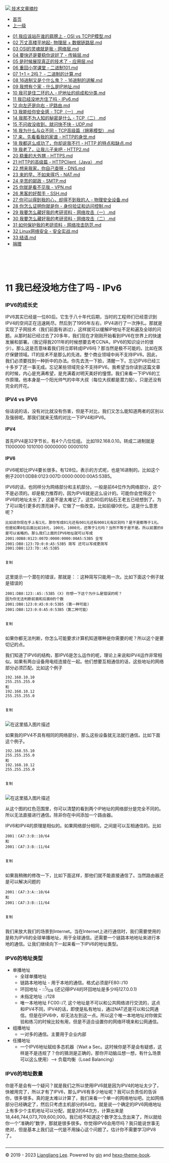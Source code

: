 <!DOCTYPE html>

<html xmlns="http://www.w3.org/1999/xhtml">
<head>
<head>
<meta content="text/html; charset=utf-8" http-equiv="Content-Type"/>
<meta content="width=device-width, initial-scale=1, maximum-scale=1.0, user-scalable=no" name="viewport"/>
<meta content="zh-cn" http-equiv="content-language"/>
<meta content="11 我已经没地方住了吗 - IPv6" name="description"/>
<link href="/static/favicon.png" rel="icon"/>
<title>11 我已经没地方住了吗 - IPv6 </title>
<link href="/static/index.css" rel="stylesheet"/>
<link href="/static/highlight.min.css" rel="stylesheet"/>
<script src="/static/highlight.min.js"></script>
<meta content="Hexo 4.2.0" name="generator"/>

</head>
<body>
<div class="book-container">
<div class="book-sidebar">
<div class="book-brand">
<a href="/">
<img src="/static/favicon.png"/>
<span>技术文章摘抄</span>
</a>
</div>
<div class="book-menu uncollapsible">
<ul class="uncollapsible">
<li><a class="current-tab" href="/">首页</a></li>
<li><a href="../">上一级</a></li>
</ul>
<ul class="uncollapsible">
<li>
<a class="menu-item" href="/%e4%b8%93%e6%a0%8f/%e5%85%a8%e8%a7%a3%e7%bd%91%e7%bb%9c%e5%8d%8f%e8%ae%ae/01%20%e6%88%91%e5%ba%94%e8%af%a5%e7%ab%99%e5%9c%a8%e8%b0%81%e7%9a%84%e8%82%a9%e8%86%80%e4%b8%8a%20-%20OSI%20vs%20TCPIP%e6%a8%a1%e5%9e%8b.md" id="01 我应该站在谁的肩膀上 - OSI vs TCPIP模型.md">01 我应该站在谁的肩膀上 - OSI vs TCPIP模型.md</a>
</li>
<li>
<a class="menu-item" href="/%e4%b8%93%e6%a0%8f/%e5%85%a8%e8%a7%a3%e7%bd%91%e7%bb%9c%e5%8d%8f%e8%ae%ae/02%20%e4%b8%87%e4%b8%88%e9%ab%98%e6%a5%bc%e5%b9%b3%e5%9c%b0%e8%b5%b7-%20%e7%89%a9%e7%90%86%e5%b1%82%20+%20%e6%95%b0%e6%8d%ae%e9%93%be%e8%b7%af%e5%b1%82.md" id="02 万丈高楼平地起- 物理层 + 数据链路层.md">02 万丈高楼平地起- 物理层 + 数据链路层.md</a>
</li>
<li>
<a class="menu-item" href="/%e4%b8%93%e6%a0%8f/%e5%85%a8%e8%a7%a3%e7%bd%91%e7%bb%9c%e5%8d%8f%e8%ae%ae/03%20OSI%e7%9a%84%e7%81%b5%e9%ad%82%e5%b0%b1%e6%98%af%e6%88%91%20-%20%e7%bd%91%e7%bb%9c%e5%b1%82.md" id="03 OSI的灵魂就是我 - 网络层.md">03 OSI的灵魂就是我 - 网络层.md</a>
</li>
<li>
<a class="menu-item" href="/%e4%b8%93%e6%a0%8f/%e5%85%a8%e8%a7%a3%e7%bd%91%e7%bb%9c%e5%8d%8f%e8%ae%ae/04%20%e8%a6%81%e5%bf%ab%e8%bf%98%e6%98%af%e8%a6%81%e7%a8%b3%e4%bd%a0%e8%af%b4%e5%a5%bd%e4%ba%86%20-%20%e4%bc%a0%e8%be%93%e5%b1%82.md" id="04 要快还是要稳你说好了 - 传输层.md">04 要快还是要稳你说好了 - 传输层.md</a>
</li>
<li>
<a class="menu-item" href="/%e4%b8%93%e6%a0%8f/%e5%85%a8%e8%a7%a3%e7%bd%91%e7%bb%9c%e5%8d%8f%e8%ae%ae/05%20%e6%98%af%e6%97%b6%e5%80%99%e5%b1%95%e7%8e%b0%e7%9c%9f%e6%ad%a3%e7%9a%84%e6%8a%80%e6%9c%af%e4%ba%86%20-%20%e5%ba%94%e7%94%a8%e5%b1%82.md" id="05 是时候展现真正的技术了 - 应用层.md">05 是时候展现真正的技术了 - 应用层.md</a>
</li>
<li>
<a class="menu-item" href="/%e4%b8%93%e6%a0%8f/%e5%85%a8%e8%a7%a3%e7%bd%91%e7%bb%9c%e5%8d%8f%e8%ae%ae/06%20%e9%87%8d%e5%9b%9e%e5%b0%8f%e5%ad%a6%e8%af%be%e5%a0%82%20-%20%e4%ba%8c%e8%bf%9b%e5%88%b6101.md" id="06 重回小学课堂 - 二进制101.md">06 重回小学课堂 - 二进制101.md</a>
</li>
<li>
<a class="menu-item" href="/%e4%b8%93%e6%a0%8f/%e5%85%a8%e8%a7%a3%e7%bd%91%e7%bb%9c%e5%8d%8f%e8%ae%ae/07%201+1%20=%202%e5%90%97%ef%bc%9f%20-%20%e4%ba%8c%e8%bf%9b%e5%88%b6%e7%9a%84%e8%ae%a1%e7%ae%97.md" id="07 1+1 = 2吗？ - 二进制的计算.md">07 1+1 = 2吗？ - 二进制的计算.md</a>
</li>
<li>
<a class="menu-item" href="/%e4%b8%93%e6%a0%8f/%e5%85%a8%e8%a7%a3%e7%bd%91%e7%bb%9c%e5%8d%8f%e8%ae%ae/08%2016%e8%bf%9b%e5%88%b6%e5%8f%88%e6%98%af%e4%b8%aa%e4%bb%80%e4%b9%88%e9%ac%bc%ef%bc%9f%20-%2016%e8%bf%9b%e5%88%b6%e7%9a%84%e8%ae%b2%e8%a7%a3.md" id="08 16进制又是个什么鬼？ - 16进制的讲解.md">08 16进制又是个什么鬼？ - 16进制的讲解.md</a>
</li>
<li>
<a class="menu-item" href="/%e4%b8%93%e6%a0%8f/%e5%85%a8%e8%a7%a3%e7%bd%91%e7%bb%9c%e5%8d%8f%e8%ae%ae/09%20%e6%88%91%e6%83%b3%e6%9c%89%e4%b8%aa%e5%ae%b6%20-%20%e4%bb%80%e4%b9%88%e6%98%afIP%e5%9c%b0%e5%9d%80.md" id="09 我想有个家 - 什么是IP地址.md">09 我想有个家 - 什么是IP地址.md</a>
</li>
<li>
<a class="menu-item" href="/%e4%b8%93%e6%a0%8f/%e5%85%a8%e8%a7%a3%e7%bd%91%e7%bb%9c%e5%8d%8f%e8%ae%ae/10%20%e6%88%91%e5%8f%af%e6%98%af%e4%bd%8f%e4%ba%8c%e7%8e%af%e7%9a%84%e4%ba%ba%20-%20IP%e5%9c%b0%e5%9d%80%e7%9a%84%e7%bb%84%e6%88%90%e5%92%8c%e5%88%86%e7%b1%bb.md" id="10 我可是住二环的人 - IP地址的组成和分类.md">10 我可是住二环的人 - IP地址的组成和分类.md</a>
</li>
<li>
<a class="menu-item" href="/%e4%b8%93%e6%a0%8f/%e5%85%a8%e8%a7%a3%e7%bd%91%e7%bb%9c%e5%8d%8f%e8%ae%ae/11%20%e6%88%91%e5%b7%b2%e7%bb%8f%e6%b2%a1%e5%9c%b0%e6%96%b9%e4%bd%8f%e4%ba%86%e5%90%97%20-%20IPv6.md" id="11 我已经没地方住了吗 - IPv6.md">11 我已经没地方住了吗 - IPv6.md</a>
</li>
<li>
<a class="menu-item" href="/%e4%b8%93%e6%a0%8f/%e5%85%a8%e8%a7%a3%e7%bd%91%e7%bb%9c%e5%8d%8f%e8%ae%ae/12%20%e5%90%91%e5%b7%a6%e8%bf%98%e6%98%af%e5%90%91%e5%8f%b3%20-%20IP%e8%b7%af%e7%94%b1.md" id="12 向左还是向右 - IP路由.md">12 向左还是向右 - IP路由.md</a>
</li>
<li>
<a class="menu-item" href="/%e4%b8%93%e6%a0%8f/%e5%85%a8%e8%a7%a3%e7%bd%91%e7%bb%9c%e5%8d%8f%e8%ae%ae/13%20%e6%88%91%e8%83%bd%e7%bb%99%e4%bd%a0%e5%ae%89%e5%85%a8%e6%84%9f%20-%20TCP%ef%bc%88%e4%b8%80%ef%bc%89.md" id="13 我能给你安全感 - TCP（一）.md">13 我能给你安全感 - TCP（一）.md</a>
</li>
<li>
<a class="menu-item" href="/%e4%b8%93%e6%a0%8f/%e5%85%a8%e8%a7%a3%e7%bd%91%e7%bb%9c%e5%8d%8f%e8%ae%ae/14%20%e6%88%91%e9%82%a3%e4%b8%8d%e4%b8%ba%e4%ba%ba%e7%9f%a5%e7%9a%84%e7%a7%98%e5%af%86%e6%98%af%e4%bb%80%e4%b9%88%20-%20TCP%ef%bc%88%e4%ba%8c%ef%bc%89.md" id="14 我那不为人知的秘密是什么 - TCP（二）.md">14 我那不为人知的秘密是什么 - TCP（二）.md</a>
</li>
<li>
<a class="menu-item" href="/%e4%b8%93%e6%a0%8f/%e5%85%a8%e8%a7%a3%e7%bd%91%e7%bb%9c%e5%8d%8f%e8%ae%ae/15%20%e4%b8%8d%e9%97%ae%e6%94%b6%e6%b2%a1%e6%94%b6%e5%88%b0%ef%bc%8c%e5%b0%b1%e9%97%ae%e5%bf%ab%e4%b8%8d%e5%bf%ab%20-%20UDP.md" id="15 不问收没收到，就问快不快 - UDP.md">15 不问收没收到，就问快不快 - UDP.md</a>
</li>
<li>
<a class="menu-item" href="/%e4%b8%93%e6%a0%8f/%e5%85%a8%e8%a7%a3%e7%bd%91%e7%bb%9c%e5%8d%8f%e8%ae%ae/16%20%e6%88%91%e4%b8%ba%e4%bb%80%e4%b9%88%e4%b8%8e%e4%bc%97%e4%b8%8d%e5%90%8c%20-%20TCP%e9%ab%98%e7%ba%a7%e7%af%87%ef%bc%88%e6%8b%a5%e5%a1%9e%e6%a8%a1%e5%9e%8b%ef%bc%89.md" id="16 我为什么与众不同 - TCP高级篇（拥塞模型）.md">16 我为什么与众不同 - TCP高级篇（拥塞模型）.md</a>
</li>
<li>
<a class="menu-item" href="/%e4%b8%93%e6%a0%8f/%e5%85%a8%e8%a7%a3%e7%bd%91%e7%bb%9c%e5%8d%8f%e8%ae%ae/17%20%e6%9d%a5%ef%bc%8c%e5%85%88%e7%9c%8b%e7%9c%8b%e6%88%91%e7%9a%84%e5%ae%b6%e8%b0%b1%20-%20HTTP%e7%9a%84%e8%ba%ab%e4%b8%96.md" id="17 来，先看看我的家谱 - HTTP的身世.md">17 来，先看看我的家谱 - HTTP的身世.md</a>
</li>
<li>
<a class="menu-item" href="/%e4%b8%93%e6%a0%8f/%e5%85%a8%e8%a7%a3%e7%bd%91%e7%bb%9c%e5%8d%8f%e8%ae%ae/18%20%e6%88%91%e9%83%bd%e8%bf%99%e4%b9%88%e6%88%90%e5%8a%9f%e4%ba%86%ef%bc%8c%e4%bd%a0%e5%8d%b4%e8%af%b4%e6%88%91%e4%b8%8d%e8%a1%8c%20-%20HTTP%20%e7%9a%84%e7%89%b9%e7%82%b9%e5%92%8c%e7%bc%ba%e7%82%b9.md" id="18 我都这么成功了，你却说我不行 - HTTP 的特点和缺点.md">18 我都这么成功了，你却说我不行 - HTTP 的特点和缺点.md</a>
</li>
<li>
<a class="menu-item" href="/%e4%b8%93%e6%a0%8f/%e5%85%a8%e8%a7%a3%e7%bd%91%e7%bb%9c%e5%8d%8f%e8%ae%ae/19%20%e6%88%91%e8%80%81%e4%ba%86%ef%bc%8c%e8%ae%a9%e6%88%91%e5%84%bf%e5%ad%90%e6%9d%a5%e5%90%a7%20-%20HTTP2.md" id="19 我老了，让我儿子来吧 - HTTP2.md">19 我老了，让我儿子来吧 - HTTP2.md</a>
</li>
<li>
<a class="menu-item" href="/%e4%b8%93%e6%a0%8f/%e5%85%a8%e8%a7%a3%e7%bd%91%e7%bb%9c%e5%8d%8f%e8%ae%ae/20%20%e7%a8%b3%e9%87%8d%e7%9a%84%e5%a4%a7%e5%a4%96%e7%94%a5%20-%20HTTPS.md" id="20 稳重的大外甥 - HTTPS.md">20 稳重的大外甥 - HTTPS.md</a>
</li>
<li>
<a class="menu-item" href="/%e4%b8%93%e6%a0%8f/%e5%85%a8%e8%a7%a3%e7%bd%91%e7%bb%9c%e5%8d%8f%e8%ae%ae/21%20HTTP%e7%9a%84%e9%ab%98%e7%ba%a7%e7%af%87%20-%20HTTPClient%ef%bc%88Java%ef%bc%89.md" id="21 HTTP的高级篇 - HTTPClient（Java）.md">21 HTTP的高级篇 - HTTPClient（Java）.md</a>
</li>
<li>
<a class="menu-item" href="/%e4%b8%93%e6%a0%8f/%e5%85%a8%e8%a7%a3%e7%bd%91%e7%bb%9c%e5%8d%8f%e8%ae%ae/22%20%e6%83%b3%e6%9d%a5%e6%88%91%e5%ae%b6%ef%bc%8c%e4%bd%a0%e8%87%aa%e5%b7%b1%e6%9f%a5%e5%91%80%20-%20DNS.md" id="22 想来我家，你自己查呀 - DNS.md">22 想来我家，你自己查呀 - DNS.md</a>
</li>
<li>
<a class="menu-item" href="/%e4%b8%93%e6%a0%8f/%e5%85%a8%e8%a7%a3%e7%bd%91%e7%bb%9c%e5%8d%8f%e8%ae%ae/23%20%e6%9d%a5%e7%9a%84%e6%97%a9%ef%bc%8c%e4%b8%8d%e5%a6%82%e6%9d%a5%e5%be%97%e5%b7%a7%20-%20NAT.md" id="23 来的早，不如来得巧 - NAT.md">23 来的早，不如来得巧 - NAT.md</a>
</li>
<li>
<a class="menu-item" href="/%e4%b8%93%e6%a0%8f/%e5%85%a8%e8%a7%a3%e7%bd%91%e7%bb%9c%e5%8d%8f%e8%ae%ae/24%20%e8%be%9b%e8%8b%a6%e7%9a%84%e9%82%ae%e6%94%bf%20-%20SMTP.md" id="24 辛苦的邮政 - SMTP.md">24 辛苦的邮政 - SMTP.md</a>
</li>
<li>
<a class="menu-item" href="/%e4%b8%93%e6%a0%8f/%e5%85%a8%e8%a7%a3%e7%bd%91%e7%bb%9c%e5%8d%8f%e8%ae%ae/25%20%e4%bd%a0%e5%b0%b1%e6%98%af%e7%9c%8b%e4%b8%8d%e8%a7%81%e6%88%91%20-%20VPN.md" id="25 你就是看不见我 - VPN.md">25 你就是看不见我 - VPN.md</a>
</li>
<li>
<a class="menu-item" href="/%e4%b8%93%e6%a0%8f/%e5%85%a8%e8%a7%a3%e7%bd%91%e7%bb%9c%e5%8d%8f%e8%ae%ae/26%20%e9%bb%91%e5%ae%a2%e7%9a%84%e5%a5%bd%e5%b8%ae%e6%89%8b%20-%20SSH.md" id="26 黑客的好帮手 - SSH.md">26 黑客的好帮手 - SSH.md</a>
</li>
<li>
<a class="menu-item" href="/%e4%b8%93%e6%a0%8f/%e5%85%a8%e8%a7%a3%e7%bd%91%e7%bb%9c%e5%8d%8f%e8%ae%ae/27%20%e4%bd%a0%e5%8f%af%e4%bb%a5%e5%be%97%e5%88%b0%e6%88%91%e7%9a%84%e5%bf%83%ef%bc%8c%e5%8d%b4%e5%be%97%e4%b8%8d%e5%88%b0%e6%88%91%e7%9a%84%e4%ba%ba%20-%20%e7%89%a9%e7%90%86%e5%ae%89%e5%85%a8%e8%ae%be%e5%a4%87.md" id="27 你可以得到我的心，却得不到我的人 - 物理安全设备.md">27 你可以得到我的心，却得不到我的人 - 物理安全设备.md</a>
</li>
<li>
<a class="menu-item" href="/%e4%b8%93%e6%a0%8f/%e5%85%a8%e8%a7%a3%e7%bd%91%e7%bb%9c%e5%8d%8f%e8%ae%ae/28%20%e4%bd%a0%e6%80%8e%e4%b9%88%e8%af%81%e6%98%8e%e4%bd%a0%e5%b0%b1%e6%98%af%e4%bd%a0%20-%20%e8%ba%ab%e4%bb%bd%e9%aa%8c%e8%af%81%e5%92%8c%e8%ae%bf%e9%97%ae%e6%8e%a7%e5%88%b6.md" id="28 你怎么证明你就是你 - 身份验证和访问控制.md">28 你怎么证明你就是你 - 身份验证和访问控制.md</a>
</li>
<li>
<a class="menu-item" href="/%e4%b8%93%e6%a0%8f/%e5%85%a8%e8%a7%a3%e7%bd%91%e7%bb%9c%e5%8d%8f%e8%ae%ae/29%20%e6%88%91%e8%a6%81%e6%80%8e%e4%b9%88%e8%97%8f%e5%a5%bd%e6%88%91%e7%9a%84%e8%80%83%e7%a0%94%e8%b5%84%e6%96%99%20-%20%e7%bd%91%e7%bb%9c%e6%94%bb%e5%87%bb%ef%bc%88%e4%b8%80%ef%bc%89.md" id="29 我要怎么藏好我的考研资料 - 网络攻击（一）.md">29 我要怎么藏好我的考研资料 - 网络攻击（一）.md</a>
</li>
<li>
<a class="menu-item" href="/%e4%b8%93%e6%a0%8f/%e5%85%a8%e8%a7%a3%e7%bd%91%e7%bb%9c%e5%8d%8f%e8%ae%ae/30%20%e6%88%91%e8%a6%81%e6%80%8e%e4%b9%88%e8%97%8f%e5%a5%bd%e6%88%91%e7%9a%84%e8%80%83%e7%a0%94%e8%b5%84%e6%96%99%20-%20%e7%bd%91%e7%bb%9c%e6%94%bb%e5%87%bb%ef%bc%88%e4%ba%8c%ef%bc%89.md" id="30 我要怎么藏好我的考研资料 - 网络攻击（二）.md">30 我要怎么藏好我的考研资料 - 网络攻击（二）.md</a>
</li>
<li>
<a class="menu-item" href="/%e4%b8%93%e6%a0%8f/%e5%85%a8%e8%a7%a3%e7%bd%91%e7%bb%9c%e5%8d%8f%e8%ae%ae/31%20%e5%a6%82%e4%bd%95%e4%bf%9d%e6%8a%a4%e6%88%91%e7%9a%84%e8%80%83%e7%a0%94%e8%b5%84%e6%96%99%20-%20%e7%bd%91%e7%bb%9c%e6%94%bb%e5%87%bb%e9%98%b2%e8%8c%83.md" id="31 如何保护我的考研资料 - 网络攻击防范.md">31 如何保护我的考研资料 - 网络攻击防范.md</a>
</li>
<li>
<a class="menu-item" href="/%e4%b8%93%e6%a0%8f/%e5%85%a8%e8%a7%a3%e7%bd%91%e7%bb%9c%e5%8d%8f%e8%ae%ae/32%20Linux%e7%bd%91%e7%bb%9c%e5%ae%89%e5%85%a8%20-%20%e5%ae%89%e5%85%a8%e5%ae%9e%e6%88%98.md" id="32 Linux网络安全 - 安全实战.md">32 Linux网络安全 - 安全实战.md</a>
</li>
<li>
<a class="menu-item" href="/%e4%b8%93%e6%a0%8f/%e5%85%a8%e8%a7%a3%e7%bd%91%e7%bb%9c%e5%8d%8f%e8%ae%ae/33%20%e7%bb%93%e8%af%ad.md" id="33 结语.md">33 结语.md</a>
</li>
<li><a href="/assets/捐赠.md">捐赠</a></li>
</ul>
</div>
</div>
<div class="sidebar-toggle" onclick="sidebar_toggle()" onmouseleave="remove_inner()" onmouseover="add_inner()">
<div class="sidebar-toggle-inner"></div>
</div>
<div class="off-canvas-content">
<div class="columns">
<div class="column col-12 col-lg-12">
<div class="book-navbar">
<header class="navbar">
<section class="navbar-section">
<a onclick="open_sidebar()">
<i class="icon icon-menu"></i>
</a>
</section>
</header>
</div>
<div class="book-content" style="max-width: 960px; margin: 0 auto;
    overflow-x: auto;
    overflow-y: hidden;">
<div class="book-post">

<p align="center" id="tip"></p>
<h1 class="title" data-id="11 我已经没地方住了吗 - IPv6" id="title">11 我已经没地方住了吗 - IPv6</h1>
<div><h3 id="ipv6的成长史">IPV6的成长史</h3>
<p>IPV6其实已经是一位80后。它生于八十年代后期，当时的工程师们已经意识到IPV4的空间正在迅速耗尽。然后到了1995年左右，IPV4进行了一次挣扎。那就是实现了子网技术（我们前面有讲过），这样就可以缓解IP地址不足和遍及全球的问题。从那时起已经过去了20多年，我们现在才刚刚开始看到IPV6在世界上的快速发展和部署。（我记得我2011年的时候想要去考CCNA，IPV6的知识设计的很少）。那么这是否意味着我们将立即转成IPV6吗？那当然是极不可能的。比如在医疗保健领域。IT的技术不是那么的先进。整个商业领域中尚不支持IPV6。因此，我们必须要找到一种折中的办法。你先去洗一下脸，清醒一下。忘记IPV6已经三十多岁了还一事无成。忘记某些领域完全不支持IPV6。我希望当你读到这篇文章的时候，内心是充满希望，是充满着对明天美好的憧憬。我们来看一下IPV6的工作原理。他本身是一个阳光帅气的中年大叔（每位大叔都是潜力股）。只是还没有完全的开花。</p>
<h3 id="ipv4-vs-ipv6">IPV4 vs IPV6</h3>
<p>俗话说的话，没有对比就没有伤害，但是不对比，我们又怎么能知道两者的区别以及强弱呢。那我们就来无情的对比一下IPV4和IPV6。</p>
<h4 id="ipv4">IPV4</h4>
<p>首先IPV4是32字节长，有4个八位位组。 比如192.168.0.10。转成二进制就是11000000 1010100 00000000 00001010</p>
<h4 id="ipv6">IPV6</h4>
<p>IPV6呢却比IPV4要长很多。有128位。表示的方式呢，也是16进制的。比如这个例子2001:0DB8:0123:007D:0000:0000:00A5:53B5。</p>
<p>IPV6的话，也同样分为网络部分和主机部分。一般是前64位作为网络部分，这个不是必须的。却是极力推荐的，因为IPV6就是这么设计的。可能你会觉得这个IPV6的地址太长了，这是不是太难记了。这位80后的钻石王老五已经想到了。为了可以吸引更多的漂亮妹子。它做了一些改变。比如前缀0优化。这是什么意思呢？</p>
<pre><code>比如说你现在手上有1元，那你写成01元还有001元还有0001元有区别吗？是不是都等于1元。
但是如果0在后面比如10元，100元，1000元，还等于1元吗？当然不等于是不是。所以前置的0是可以省略的。那么我们上面的IPV6地址就可以写成
2001:0DB8:0123:007D:0000:0000:00A5:53B5 全写
2001:DB8:123:7D:0:0:A5:53B5 简写 还可以写成更简写
2001:DB8:123:7D::A5:53B5

复制
</code></pre>
<p>这里提示一个潜在的错误，那就是：：这种简写只能用一次。比如下面这个例子就是错误的</p>
<pre><code>2001:DB8:123::A5::53B5 (X) 你想一下这个为什么是错误的呢？
因为你无法判断前面和后面0的个数
2001:DB8:123:0:A5:0:0:53B5 (第一种可能)
2001:DB8:123:0:0:A5:0:53B5（第二种可能）

复制
</code></pre>
<p>如果你都无法判断，你怎么可能要求计算机知道哪种是你需要的呢？所以这个是要切记的点。</p>
<p>我们知道了IPV6的结构，那IPV6是怎么运作的呢，理论上来说和IPV4运作非常相似。如果有两台设备用电缆连接在一起。他们想要互相通信的话，这些地址的网络部分必须匹配。比如这个例子</p>
<pre><code>192.168.10.10
255.255.255.0 
和
192.168.10.12
255.255.255.0

复制
</code></pre>
<p><img alt="在这里插入图片描述" src="assets/20210127154139167.png"/></p>
<p>如果我的IPV4不具有相同的网络部分，那么这些设备就无法就行通信。比如下面这个例子。</p>
<pre><code>192.168.55.10
255.255.255.0 
和
192.168.10.12
255.255.255.0

复制
</code></pre>
<p><img alt="在这里插入图片描述" src="assets/202101271541552.png"/></p>
<p>从这个图的红色范围里，你可以清楚的看到两个IP地址的网络部分是完全不同的。所以无法直接进行通信。除非你在中间添加一个路由器。</p>
<p>IPV6和IPV4的原理是相似的。如果网络部分相同，之间是可以互相通信的。比如</p>
<pre><code>2001：CA7:3:B::10/64
和
2001：CA7:3:B::11/64

复制
</code></pre>
<p>如果我稍微的修改一下，比如下面这样，那他们就不能直接通信了。当然路由器还是可以解决问题的</p>
<pre><code>2001：CA7:3:A::10/64
和
2001：CA7:3:B::11/64

复制
</code></pre>
<p>我们来放大我们的场景到Internet。当在Internet上进行通信时，我们需要使用的是称为IPV6的全球单播地址，用于全球通信。还需要一个链路本地地址来进行本地的通信。让我们继续向下一起来看一下IPV6的地址类型。</p>
<h3 id="ipv6的地址类型">IPV6的地址类型</h3>
<ul>
<li>单播地址

<ul>
<li>全球单播地址</li>
<li>链路本地地址 - 用于本地的通信。格式必须是FE80::/10</li>
<li>环回地址 - ::<sup>1</sup>⁄<sub>128</sub> (还记得IPV4的环回地址是多少吗127.0.0.1)</li>
<li>未指定地址 ::/128</li>
<li>唯一本地地址 FC00::/7, 这个地址是不可以和公共网络进行交流的，这点和IPV4不同，IPV4的话，即使是私有地址，通过NAT还是可以和公网通信。但是在IPV6中，却无法左到这一点。所以这个唯一本地地址对你做实验和练习的时候比较有用，但是不适合设置你的网络环境来和公网通信。</li>
</ul></li>
<li>组播地址

<ul>
<li>一对多的通信。主要用于企业内部</li>
</ul></li>
<li>任播地址

<ul>
<li>一个IPV6地址赋给多态机器（Wait a Sec。这时候你是不是会有疑惑，这样是不是违规了？你的猜测是正确的，那你开动脑瓜想一想，有什么场景可以这么使用）–&gt; 负载均衡（Load Balancing）</li>
</ul></li>
</ul>
<h3 id="ipv6的地址数量">IPV6的地址数量</h3>
<p>你是不是会有一个疑问？就是我们之所以使用IPV6就是因为IPV4的地址太少了，快被用完了，所以才有了IPV6，那么IPV6有多少地址呢？我可以负责任的告诉你，很多很多。真的是太难以计算了，我们来看一个单一的网络地址吧。比如网络部分已经确定了，然后只考虑主机部分的64位。就是说一个确定的IPV6网络地址上有多少个主机地址可以分配，就是2的64次方，计算出来是18,446,744,073,709,600,000。我已经不知道这个数字怎么念出来了，所以就给你一个“准确的”数字，那就是很多很多。你觉得IPV6会用尽吗？我只能说世事无绝对，但是基本上我们这一代是不用操心这个问题了。估计你不需要学习IPV8了。</p>
</div>
</div>
<div>
<div id="prePage" style="float: left">
</div>
<div id="nextPage" style="float: right">
</div>
</div>
</div>
</div>
</div>
<div class="copyright">
<hr/>
<p>© 2019 - 2023 <a href="/cdn-cgi/l/email-protection#b1dddddd888580808186f1d6dcd0d8dd9fd2dedc" target="_blank">Liangliang Lee</a>.
                    Powered by <a href="https://github.com/gin-gonic/gin" target="_blank">gin</a> and <a href="https://github.com/kaiiiz/hexo-theme-book" target="_blank">hexo-theme-book</a>.</p>
</div>
</div>
<a class="off-canvas-overlay" onclick="hide_canvas()"></a>
</div>
<script>(function(){function c(){var b=a.contentDocument||a.contentWindow.document;if(b){var d=b.createElement('script');d.innerHTML="window.__CF$cv$params={r:'8f0c4133f9715dcf',t:'MTczMzk5MTIwMi4wMDAwMDA='};var a=document.createElement('script');a.nonce='';a.src='/cdn-cgi/challenge-platform/scripts/jsd/main.js';document.getElementsByTagName('head')[0].appendChild(a);";b.getElementsByTagName('head')[0].appendChild(d)}}if(document.body){var a=document.createElement('iframe');a.height=1;a.width=1;a.style.position='absolute';a.style.top=0;a.style.left=0;a.style.border='none';a.style.visibility='hidden';document.body.appendChild(a);if('loading'!==document.readyState)c();else if(window.addEventListener)document.addEventListener('DOMContentLoaded',c);else{var e=document.onreadystatechange||function(){};document.onreadystatechange=function(b){e(b);'loading'!==document.readyState&&(document.onreadystatechange=e,c())}}}})();</script></body>

<script src="/static/index.js"></script>
</head></html>